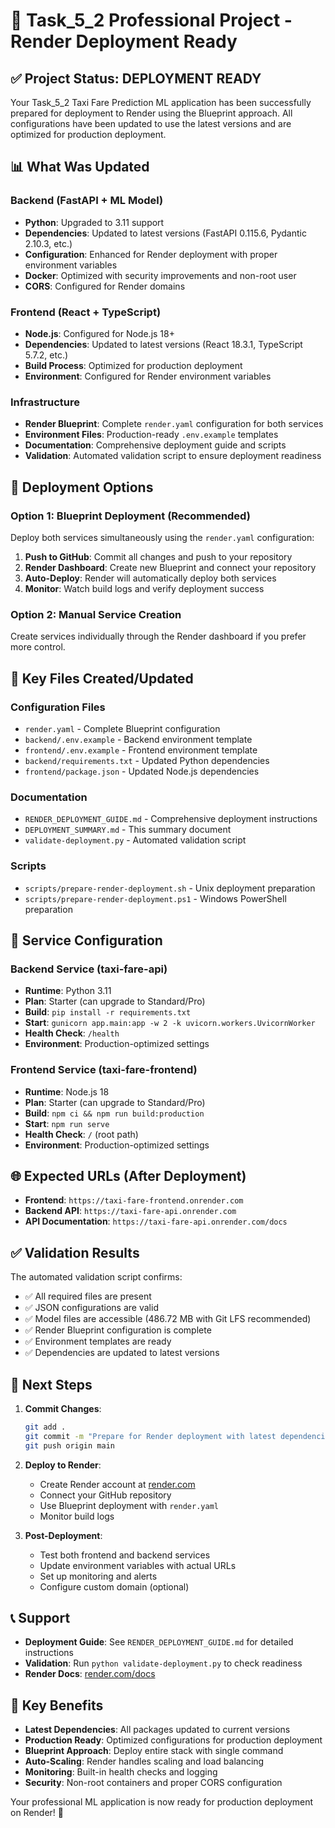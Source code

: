 # 🎉 Task_5_2 Professional Project - Render Deployment Ready

## ✅ Project Status: DEPLOYMENT READY

Your Task_5_2 Taxi Fare Prediction ML application has been successfully prepared for deployment to Render using the Blueprint approach. All configurations have been updated to use the latest versions and are optimized for production deployment.

## 📊 What Was Updated

### Backend (FastAPI + ML Model)
- **Python**: Upgraded to 3.11 support
- **Dependencies**: Updated to latest versions (FastAPI 0.115.6, Pydantic 2.10.3, etc.)
- **Configuration**: Enhanced for Render deployment with proper environment variables
- **Docker**: Optimized with security improvements and non-root user
- **CORS**: Configured for Render domains

### Frontend (React + TypeScript)
- **Node.js**: Configured for Node.js 18+
- **Dependencies**: Updated to latest versions (React 18.3.1, TypeScript 5.7.2, etc.)
- **Build Process**: Optimized for production deployment
- **Environment**: Configured for Render environment variables

### Infrastructure
- **Render Blueprint**: Complete `render.yaml` configuration for both services
- **Environment Files**: Production-ready `.env.example` templates
- **Documentation**: Comprehensive deployment guide and scripts
- **Validation**: Automated validation script to ensure deployment readiness

## 🚀 Deployment Options

### Option 1: Blueprint Deployment (Recommended)
Deploy both services simultaneously using the `render.yaml` configuration:

1. **Push to GitHub**: Commit all changes and push to your repository
2. **Render Dashboard**: Create new Blueprint and connect your repository
3. **Auto-Deploy**: Render will automatically deploy both services
4. **Monitor**: Watch build logs and verify deployment success

### Option 2: Manual Service Creation
Create services individually through the Render dashboard if you prefer more control.

## 📁 Key Files Created/Updated

### Configuration Files
- `render.yaml` - Complete Blueprint configuration
- `backend/.env.example` - Backend environment template
- `frontend/.env.example` - Frontend environment template
- `backend/requirements.txt` - Updated Python dependencies
- `frontend/package.json` - Updated Node.js dependencies

### Documentation
- `RENDER_DEPLOYMENT_GUIDE.md` - Comprehensive deployment instructions
- `DEPLOYMENT_SUMMARY.md` - This summary document
- `validate-deployment.py` - Automated validation script

### Scripts
- `scripts/prepare-render-deployment.sh` - Unix deployment preparation
- `scripts/prepare-render-deployment.ps1` - Windows PowerShell preparation

## 🔧 Service Configuration

### Backend Service (taxi-fare-api)
- **Runtime**: Python 3.11
- **Plan**: Starter (can upgrade to Standard/Pro)
- **Build**: `pip install -r requirements.txt`
- **Start**: `gunicorn app.main:app -w 2 -k uvicorn.workers.UvicornWorker`
- **Health Check**: `/health`
- **Environment**: Production-optimized settings

### Frontend Service (taxi-fare-frontend)
- **Runtime**: Node.js 18
- **Plan**: Starter (can upgrade to Standard/Pro)
- **Build**: `npm ci && npm run build:production`
- **Start**: `npm run serve`
- **Health Check**: `/` (root path)
- **Environment**: Production-optimized settings

## 🌐 Expected URLs (After Deployment)
- **Frontend**: `https://taxi-fare-frontend.onrender.com`
- **Backend API**: `https://taxi-fare-api.onrender.com`
- **API Documentation**: `https://taxi-fare-api.onrender.com/docs`

## ✅ Validation Results

The automated validation script confirms:
- ✅ All required files are present
- ✅ JSON configurations are valid
- ✅ Model files are accessible (486.72 MB with Git LFS recommended)
- ✅ Render Blueprint configuration is complete
- ✅ Environment templates are ready
- ✅ Dependencies are updated to latest versions

## 🚀 Next Steps

1. **Commit Changes**:
   ```bash
   git add .
   git commit -m "Prepare for Render deployment with latest dependencies"
   git push origin main
   ```

2. **Deploy to Render**:
   - Create Render account at [render.com](https://render.com)
   - Connect your GitHub repository
   - Use Blueprint deployment with `render.yaml`
   - Monitor build logs

3. **Post-Deployment**:
   - Test both frontend and backend services
   - Update environment variables with actual URLs
   - Set up monitoring and alerts
   - Configure custom domain (optional)

## 📞 Support

- **Deployment Guide**: See `RENDER_DEPLOYMENT_GUIDE.md` for detailed instructions
- **Validation**: Run `python validate-deployment.py` to check readiness
- **Render Docs**: [render.com/docs](https://render.com/docs)

## 🎯 Key Benefits

- **Latest Dependencies**: All packages updated to current versions
- **Production Ready**: Optimized configurations for production deployment
- **Blueprint Approach**: Deploy entire stack with single command
- **Auto-Scaling**: Render handles scaling and load balancing
- **Monitoring**: Built-in health checks and logging
- **Security**: Non-root containers and proper CORS configuration

Your professional ML application is now ready for production deployment on Render! 🚀

